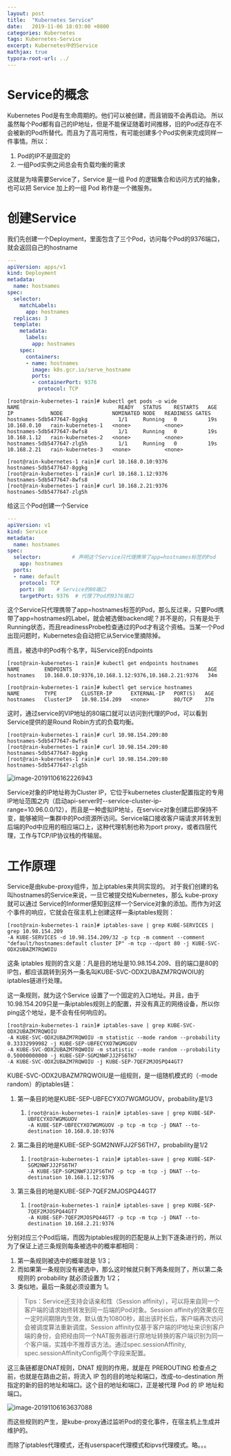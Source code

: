 ```yaml
---
layout: post
title:  "Kubernetes Service"
date:   2019-11-06 18:03:00 +0800
categories: Kubernetes
tags: Kubernetes-Service
excerpt: Kubernetes中的Service
mathjax: true
typora-root-url: ../
---
```


# Service的概念

Kubernetes Pod是有生命周期的。他们可以被创建，而且销毁不会再启动。 所以虽然每个Pod都有自己的IP地址，但是不能保证随着时间推移，旧的Pod还存在不会被新的Pod所替代。而且为了高可用性，有可能创建多个Pod实例来完成同样一件事情。所以：

1. Pod的IP不是固定的
2. 一组Pod实例之间总会有负载均衡的需求

这就是为啥需要Service了，Service 是一组 Pod 的逻辑集合和访问方式的抽象，也可以把 Service 加上的一组 Pod 称作是一个微服务。

# 创建Service

我们先创建一个Deployment，里面包含了三个Pod，访问每个Pod的9376端口，就会返回自己的hostname

```yaml
---
apiVersion: apps/v1
kind: Deployment
metadata:
  name: hostnames
spec:
  selector:
    matchLabels:
      app: hostnames
  replicas: 3
  template:
    metadata:
      labels:
        app: hostnames
    spec:
      containers:
      - name: hostnames
        image: k8s.gcr.io/serve_hostname
        ports:
        - containerPort: 9376
          protocol: TCP
```

```shell
[root@rain-kubernetes-1 rain]# kubectl get pods -o wide
NAME                                READY   STATUS    RESTARTS   AGE     IP            NODE                NOMINATED NODE   READINESS GATES
hostnames-5db5477647-8ggkg          1/1     Running   0          19s     10.168.0.10   rain-kubernetes-1   <none>           <none>
hostnames-5db5477647-8wfs8          1/1     Running   0          19s     10.168.1.12   rain-kubernetes-2   <none>           <none>
hostnames-5db5477647-zlg5h          1/1     Running   0          19s     10.168.2.21   rain-kubernetes-3   <none>           <none>

[root@rain-kubernetes-1 rain]# curl 10.168.0.10:9376
hostnames-5db5477647-8ggkg
[root@rain-kubernetes-1 rain]# curl 10.168.1.12:9376
hostnames-5db5477647-8wfs8
[root@rain-kubernetes-1 rain]# curl 10.168.2.21:9376
hostnames-5db5477647-zlg5h
```

给这三个Pod创建一个Service

```yaml
---
apiVersion: v1
kind: Service
metadata:
  name: hostnames
spec:
  selector:          # 声明这个Service只代理携带了app=hostnames标签的Pod
    app: hostnames
  ports:
  - name: default
    protocol: TCP
    port: 80    # Service的80端口
    targetPort: 9376  # 代理了Pod的9376端口
```

这个Service只代理携带了app=hostnames标签的Pod，那么反过来，只要Pod携带了app=hostnames的Label，就会被选做backend呢？并不是的，只有是处于Running状态，而且readinessProbe检查通过的Pod才有这个资格。当某一个Pod出现问题时，Kubernetes会自动把它从Service里摘除掉。

而且，被选中的Pod有个名字，叫Service的Endpoints

```shell
[root@rain-kubernetes-1 rain]# kubectl get endpoints hostnames
NAME        ENDPOINTS                                            AGE
hostnames   10.168.0.10:9376,10.168.1.12:9376,10.168.2.21:9376   34m
```

```shell
[root@rain-kubernetes-1 rain]# kubectl get service hostnames
NAME        TYPE        CLUSTER-IP      EXTERNAL-IP   PORT(S)   AGE
hostnames   ClusterIP   10.98.154.209   <none>        80/TCP    37m
```

这时，通过service的VIP地址的80端口就可以访问到代理的Pod，可以看到Service提供的是Round Robin方式的负载均衡。

```shell
[root@rain-kubernetes-1 rain]# curl 10.98.154.209:80
hostnames-5db5477647-8wfs8
[root@rain-kubernetes-1 rain]# curl 10.98.154.209:80
hostnames-5db5477647-8ggkg
[root@rain-kubernetes-1 rain]# curl 10.98.154.209:80
hostnames-5db5477647-zlg5h
```

![image-20191106162226943](/assets/images/image-20191106162226943.png)

Service对象的IP地址称为Cluster IP，它位于kubernetes cluster配置指定的专用IP地址范围之内（启动api-server时--service-cluster-ip-range=10.96.0.0/12），而且是一种虚拟IP地址，在service对象创建后即保持不变，能够被同一集群中的Pod资源所访问。Service端口接收客户端请求并转发到后端的Pod中应用的相应端口上，这种代理机制也称为port proxy，或者四层代理，工作与TCP/IP协议栈的传输层。

# 工作原理

Service是由kube-proxy组件，加上iptables来共同实现的。
对于我们创建的名叫hostnames的Service来说，一旦它被提交给Kubernetes，那么 kube-proxy 就可以通过 Service的Informer感知到这样一个Service对象的添加。而作为对这个事件的响应，它就会在宿主机上创建这样一条iptables规则：

```shell
[root@rain-kubernetes-1 rain]# iptables-save | grep KUBE-SERVICES | grep 10.98.154.209
-A KUBE-SERVICES -d 10.98.154.209/32 -p tcp -m comment --comment "default/hostnames:default cluster IP" -m tcp --dport 80 -j KUBE-SVC-ODX2UBAZM7RQWOIU
```

这条 iptables 规则的含义是：凡是目的地址是10.98.154.209、目的端口是80的 IP包，都应该跳转到另外一条名叫KUBE-SVC-ODX2UBAZM7RQWOIU的iptables链进行处理。

这一条规则，就为这个Service 设置了一个固定的入口地址。并且，由于10.98.154.209只是一条iptables规则上的配置，并没有真正的网络设备，所以你ping这个地址，是不会有任何响应的。

```shell
[root@rain-kubernetes-1 rain]# iptables-save | grep KUBE-SVC-ODX2UBAZM7RQWOIU
-A KUBE-SVC-ODX2UBAZM7RQWOIU -m statistic --mode random --probability 0.33332999982 -j KUBE-SEP-UBFECYXO7WGMGUOV
-A KUBE-SVC-ODX2UBAZM7RQWOIU -m statistic --mode random --probability 0.50000000000 -j KUBE-SEP-SGM2NWFJJ2FS6TH7
-A KUBE-SVC-ODX2UBAZM7RQWOIU -j KUBE-SEP-7QEF2MJOSPQ44GT7
```

KUBE-SVC-ODX2UBAZM7RQWOIU是一组规则，是一组随机模式的（-mode random）的iptables链：

1. 第一条目的地是KUBE-SEP-UBFECYXO7WGMGUOV，probability是1/3

   1. ```shell
      [root@rain-kubernetes-1 rain]# iptables-save | grep KUBE-SEP-UBFECYXO7WGMGUOV
      -A KUBE-SEP-UBFECYXO7WGMGUOV -p tcp -m tcp -j DNAT --to-destination 10.168.0.10:9376
      ```

2. 第二条目的地是KUBE-SEP-SGM2NWFJJ2FS6TH7，probability是1/2

   1. ```shell
      [root@rain-kubernetes-1 rain]# iptables-save | grep KUBE-SEP-SGM2NWFJJ2FS6TH7
      -A KUBE-SEP-SGM2NWFJJ2FS6TH7 -p tcp -m tcp -j DNAT --to-destination 10.168.1.12:9376
      ```

3. 第三条目的地是KUBE-SEP-7QEF2MJOSPQ44GT7

   1. ```shell
      [root@rain-kubernetes-1 rain]# iptables-save | grep KUBE-SEP-7QEF2MJOSPQ44GT7
      -A KUBE-SEP-7QEF2MJOSPQ44GT7 -p tcp -m tcp -j DNAT --to-destination 10.168.2.21:9376
      ```

分别对应三个Pod后端，而因为iptables规则的匹配是从上到下逐条进行的，所以为了保证上述三条规则每条被选中的概率都相同：

1. 第一条规则被选中的概率就是 1/3；
2. 而如果第一条规则没有被选中，那么这时候就只剩下两条规则了，所以第二条规则的 probability 就必须设置为 1/2；
3. 类似地，最后一条就必须设置为 1。

> Tips：Service还支持会话亲和性（Session affinity），可以将来自同一个客户端的请求始终转发到同一后端的Pod对象。Session affinity的效果仅在一定时间期限内生效，默认值为10800秒，超出该时长后，客户端再次访问会被调度算法重新调度。Session affinity仅基于客户端的IP地址来识别客户端的身份，会把经由同一个NAT服务器进行原地址转换的客户端识别为同一个客户端，实践中不推荐该方法。通过spec.sessionAffinity, spec.sessionAffinityConfig两个字段来配置。

这三条链都是DNAT规则，DNAT 规则的作用，就是在 PREROUTING 检查点之前，也就是在路由之前，将流入 IP 包的目的地址和端口，改成–to-destination 所指定的新的目的地址和端口。这个目的地址和端口，正是被代理 Pod 的 IP 地址和端口。

![image-20191106163637088](/assets/images/image-20191106163637088.png)

而这些规则的产生，是kube-proxy通过监听Pod的变化事件，在宿主机上生成并维护的。

而除了iptables代理模式，还有userspace代理模式和ipvs代理模式。略。。。

